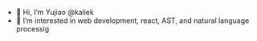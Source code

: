 - 👋 Hi, I’m Yujiao @kaliek
- 👀 I’m interested in web development, react, AST, and natural language processig

<!---
kaliek/kaliek is a ✨ special ✨ repository because its `README.md` (this file) appears on your GitHub profile.
You can click the Preview link to take a look at your changes.
--->
